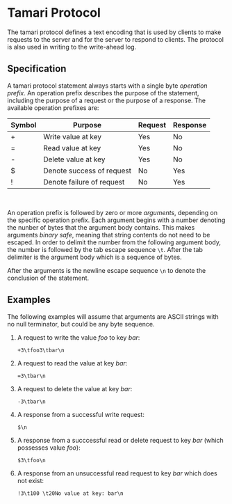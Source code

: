 # Tamari Protocol

The tamari protocol defines a text encoding that is used by clients to make requests to the server and for the server to respond to clients. The protocol is also used in writing to the write-ahead log.

## Specification

A tamari protocol statement always starts with a single byte *operation prefix*. An operation prefix describes the purpose of the statement, including the purpose of a request or the purpose of a response. The available operation prefixes are:  

Symbol | Purpose | Request | Response
--- | --- | --- | ---
+ | Write value at key | Yes | No 
= | Read value at key | Yes | No 
- | Delete value at key | Yes | No |
$ | Denote success of request | No | Yes
! | Denote failure of request | No | Yes
<br>  

An operation prefix is followed by zero or more *arguments*, depending on the specific operation prefix. Each argument begins with a number denoting the nunber of bytes that the argument body contains. This makes arguments *binary safe*, meaning that string contents do not need to be escaped. In order to delimit the number from the following argument body, the number is followed by the tab escape sequence `\t`. After the tab delimiter is the argument body which is a sequence of bytes. 

After the arguments is the newline escape sequence `\n` to denote the conclusion of the statement.

## Examples
The following examples will assume that arguments are ASCII strings with no null terminator, but could be any byte sequence.
1. A request to write the value *foo* to key *bar*:
    ```
    +3\tfoo3\tbar\n
    ```
2. A request to read the value at key *bar*:
    ```
    =3\tbar\n
3. A request to delete the value at key *bar*:
    ```
    -3\tbar\n
    ```
4. A response from a successful write request:
    ```
    $\n
    ```
5. A response from a succcessful read or delete request to key *bar* (which possesses value *foo*):
    ```
    $3\tfoo\n
6. A response from an unsuccessful read request to key *bar* which does not exist:
    ```
    !3\t100 \t20No value at key: bar\n
    ```